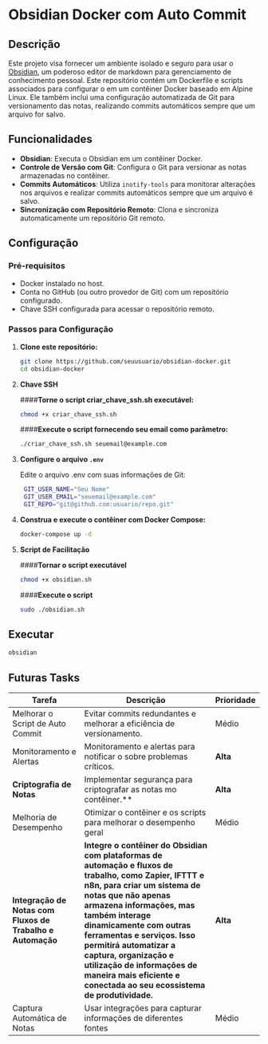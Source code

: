 # Obsidian Docker com Auto Commit

## Descrição

Este projeto visa fornecer um ambiente isolado e seguro para usar o [Obsidian](https://obsidian.md/), um poderoso editor de markdown para gerenciamento de conhecimento pessoal. Este repositório contém um Dockerfile e scripts associados para configurar o  em um contêiner Docker baseado em Alpine Linux. Ele também inclui uma configuração automatizada de Git para versionamento das notas, realizando commits automáticos sempre que um arquivo for salvo.

## Funcionalidades

- **Obsidian**: Executa o Obsidian em um contêiner Docker.
- **Controle de Versão com Git**: Configura o Git para versionar as notas armazenadas no contêiner.
- **Commits Automáticos**: Utiliza `inotify-tools` para monitorar alterações nos arquivos e realizar commits automáticos sempre que um arquivo é salvo.
- **Sincronização com Repositório Remoto**: Clona e sincroniza automaticamente um repositório Git remoto.

## Configuração

### Pré-requisitos

- Docker instalado no host.
- Conta no GitHub (ou outro provedor de Git) com um repositório configurado.
- Chave SSH configurada para acessar o repositório remoto.

### Passos para Configuração

1. **Clone este repositório:**

   ```sh
   git clone https://github.com/seuusuario/obsidian-docker.git
   cd obsidian-docker
   ```

2. **Chave SSH**

    ####**Torne o script criar_chave_ssh.sh executável:**

    ```sh
    chmod +x criar_chave_ssh.sh
    ```

    ####**Execute o script fornecendo seu email como parâmetro:**

    ```sh
    ./criar_chave_ssh.sh seuemail@example.com
    ```

3. **Configure o arquivo `.env`**

    Edite o arquivo .env com suas informações de Git:

   ```sh
    GIT_USER_NAME="Seu Nome"
    GIT_USER_EMAIL="seuemail@example.com"
    GIT_REPO="git@github.com:usuario/repo.git"
   ```

4. **Construa e execute o contêiner com Docker Compose:**

    ```sh
    docker-compose up -d
    ```

5. **Script de Facilitação**

    ####**Tornar o script executável**

    ```sh
    chmod +x obsidian.sh
    ```

    ####**Execute o script**

    ```sh
    sudo ./obsidian.sh
    ```

## Executar

```sh
obsidian
```

## Futuras Tasks

| Tarefa                               | Descrição                                                            | Prioridade |
|--------------------------------------|----------------------------------------------------------------------|------------|
| Melhorar o Script de Auto Commit     | Evitar commits redundantes e melhorar a eficiência de versionamento. | Médio      |
| Monitoramento e Alertas              | Monitoramento e alertas para notificar o sobre  problemas críticos.  | **Alta**   |
| **Criptografia de Notas**            | Implementar segurança para criptografar as notas mo contêiner.**     | **Alta**   |
| Melhoria de Desempenho               | Otimizar o contêiner e os scripts para melhorar o desempenho geral   | Médio      |
| **Integração de Notas com Fluxos de Trabalho e Automação** | **Integre o contêiner do Obsidian com plataformas de automação e fluxos de trabalho, como Zapier, IFTTT e n8n, para criar um sistema de notas que não apenas armazena informações, mas também interage dinamicamente com outras ferramentas e serviços. Isso permitirá automatizar a captura, organização e utilização de informações de maneira mais eficiente e conectada ao seu ecossistema de produtividade.** | **Alta**   |
| Captura Automática de Notas           |  Usar integrações para capturar informações de diferentes fontes    | Médio      |
